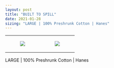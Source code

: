 ```yaml
---
layout: post
title: "BUILT TO SPILL"
date: 2021-01-28
sizing: "LARGE | 100% Preshrunk Cotton | Hanes"
---
```




<table style="width:100%;"><tr><td style="vertical-align:top;">
      <figure class="tmblr-full" data-orig-height="2048" data-orig-width="1365" data-orig-src="https://concertshirts.netlify.app/shirts/0449/0449-01.jpg"><img src="https://64.media.tumblr.com/38e9857929305199848abc7947fc3e0e/fa594b83152fd339-b2/s540x810/b9b6f74d1daf40b5b82598bdb3250bb723f8d8bd.jpg" data-orig-height="2048" data-orig-width="1365" data-orig-src="https://concertshirts.netlify.app/shirts/0449/0449-01.jpg"/></figure></td>
    <td style="vertical-align:top;">
      <figure class="tmblr-full" data-orig-height="2048" data-orig-width="1365" data-orig-src="https://concertshirts.netlify.app/shirts/0449/0449-02.jpg"><img src="https://64.media.tumblr.com/93bd3f0fbb9fb2e911267c17e6a62d1d/fa594b83152fd339-53/s540x810/b22d6fe98a6417bcc6acbb52cb83a7398903fd57.jpg" data-orig-height="2048" data-orig-width="1365" data-orig-src="https://concertshirts.netlify.app/shirts/0449/0449-02.jpg"/></figure></td>
  </tr></table><p>
  LARGE | 100% Preshrunk Cotton | Hanes
</p>
